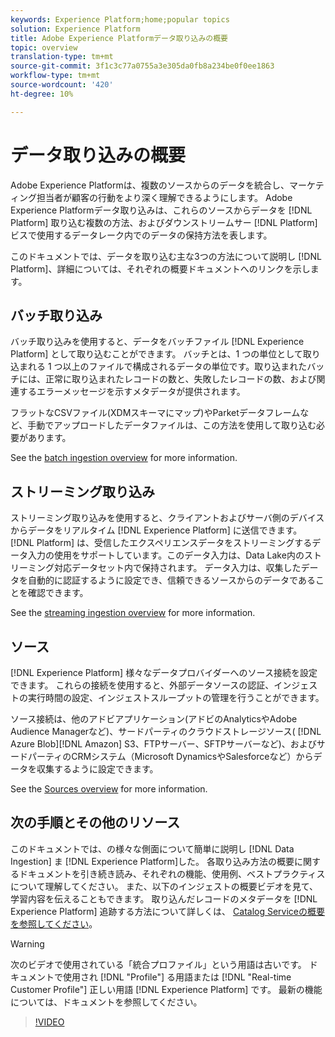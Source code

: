 ```yaml
---
keywords: Experience Platform;home;popular topics
solution: Experience Platform
title: Adobe Experience Platformデータ取り込みの概要
topic: overview
translation-type: tm+mt
source-git-commit: 3f1c3c77a0755a3e305da0fb8a234be0f0ee1863
workflow-type: tm+mt
source-wordcount: '420'
ht-degree: 10%

---
```



# データ取り込みの概要

Adobe Experience Platformは、複数のソースからのデータを統合し、マーケティング担当者が顧客の行動をより深く理解できるようにします。 Adobe Experience Platformデータ取り込みは、これらのソースからデータを [!DNL Platform] 取り込む複数の方法、およびダウンストリームサー [!DNL Platform] ビスで使用するデータレーク内でのデータの保持方法を表します。

このドキュメントでは、データを取り込む主な3つの方法について説明し [!DNL Platform]、詳細については、それぞれの概要ドキュメントへのリンクを示します。

## バッチ取り込み

バッチ取り込みを使用すると、データをバッチファイル [!DNL Experience Platform] として取り込むことができます。 バッチとは、1 つの単位として取り込まれる 1 つ以上のファイルで構成されるデータの単位です。取り込まれたバッチには、正常に取り込まれたレコードの数と、失敗したレコードの数、および関連するエラーメッセージを示すメタデータが提供されます。

フラットなCSVファイル(XDMスキーマにマップ)やParketデータフレームなど、手動でアップロードしたデータファイルは、この方法を使用して取り込む必要があります。

See the [batch ingestion overview](./batch-ingestion/overview.md) for more information.

## ストリーミング取り込み

ストリーミング取り込みを使用すると、クライアントおよびサーバ側のデバイスからデータをリアルタイム [!DNL Experience Platform] に送信できます。 [!DNL Platform] は、受信したエクスペリエンスデータをストリーミングするデータ入力の使用をサポートしています。このデータ入力は、Data Lake内のストリーミング対応データセット内で保持されます。 データ入力は、収集したデータを自動的に認証するように設定でき、信頼できるソースからのデータであることを確認できます。

See the [streaming ingestion overview](./streaming-ingestion/overview.md) for more information.

## ソース

[!DNL Experience Platform] 様々なデータプロバイダーへのソース接続を設定できます。 これらの接続を使用すると、外部データソースの認証、インジェストの実行時間の設定、インジェストスループットの管理を行うことができます。

ソース接続は、他のアドビアプリケーション(アドビのAnalyticsやAdobe Audience Managerなど)、サードパーティのクラウドストレージソース( [!DNL Azure Blob][!DNL Amazon] S3、FTPサーバー、SFTPサーバーなど)、およびサードパーティのCRMシステム（Microsoft DynamicsやSalesforceなど）からデータを収集するように設定できます。

See the [Sources overview](../sources/home.md) for more information.

## 次の手順とその他のリソース

このドキュメントでは、の様々な側面について簡単に説明し [!DNL Data Ingestion] ま [!DNL Experience Platform]した。 各取り込み方法の概要に関するドキュメントを引き続き読み、それぞれの機能、使用例、ベストプラクティスについて理解してください。 また、以下のインジェストの概要ビデオを見て、学習内容を伝えることもできます。 取り込んだレコードのメタデータを [!DNL Experience Platform] 追跡する方法について詳しくは、 [Catalog Serviceの概要を参照してください](../catalog/home.md)。

>[!WARNING]
>
> 次のビデオで使用されている「統合プロファイル」という用語は古いです。 ドキュメントで使用され [!DNL "Profile"] る用語または [!DNL "Real-time Customer Profile"] 正しい用語 [!DNL Experience Platform] です。 最新の機能については、ドキュメントを参照してください。

>[!VIDEO](https://video.tv.adobe.com/v/27106?quality=12&learn=on)